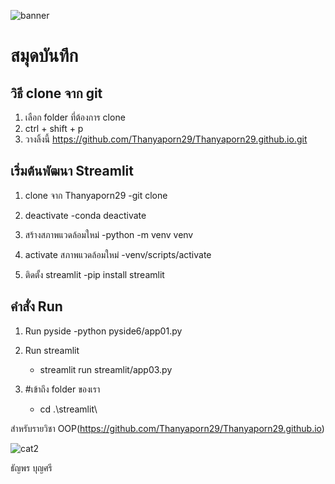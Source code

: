 ![banner](http://picsum.photos/800/250)

# สมุดบันทึก

## วิธี clone จาก git
1. เลือก folder ที่ต้องการ clone
2. ctrl + shift + p
3. วางลิ้งนี้ https://github.com/Thanyaporn29/Thanyaporn29.github.io.git

## เริ่มต้นพัฒนา Streamlit
1. clone จาก Thanyaporn29
         -git clone

3. deactivate
         -conda deactivate

4. สร้างสภาพแวดล้อมใหม่
         -python -m venv venv

5. activate สภาพแวดล้อมใหม่
         -venv/scripts/activate

6. ติดตั้ง streamlit
         -pip install streamlit
   

## คำสั่ง Run
1. Run pyside
   -python pyside6/app01.py

2. Run streamlit
   - streamlit run streamlit/app03.py

3. #เข้าถึง folder ของเรา
   - cd .\streamlit\
     

สำหรับรายวิชา OOP(https://github.com/Thanyaporn29/Thanyaporn29.github.io)

![cat2](https://github.com/Thanyaporn29/Thanyaporn29.github.io/assets/159878519/1842ce39-1b28-4a16-acd9-eb47176bdb44)

ธัญพร บุญศรี

